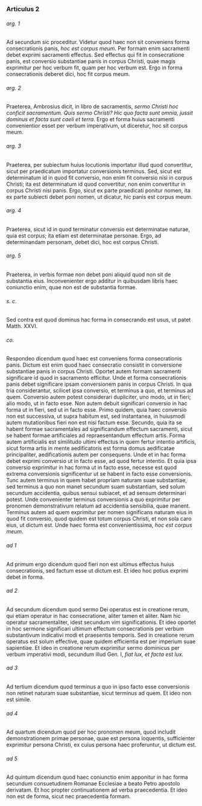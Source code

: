 ### Articulus 2

###### arg. 1
Ad secundum sic proceditur. Videtur quod haec non sit conveniens forma consecrationis panis, *hoc est corpus meum*. Per formam enim sacramenti debet exprimi sacramenti effectus. Sed effectus qui fit in consecratione panis, est conversio substantiae panis in corpus Christi, quae magis exprimitur per hoc verbum fit, quam per hoc verbum est. Ergo in forma consecrationis deberet dici, hoc fit corpus meum.

###### arg. 2
Praeterea, Ambrosius dicit, in libro de sacramentis, *sermo Christi hoc conficit sacramentum. Quis sermo Christi? Hic quo facta sunt omnia, jussit dominus et facta sunt caeli et terra*. Ergo et forma huius sacramenti convenientior esset per verbum imperativum, ut diceretur, hoc sit corpus meum.

###### arg. 3
Praeterea, per subiectum huius locutionis importatur illud quod convertitur, sicut per praedicatum importatur conversionis terminus. Sed, sicut est determinatum id in quod fit conversio, non enim fit conversio nisi in corpus Christi; ita est determinatum id quod convertitur, non enim convertitur in corpus Christi nisi panis. Ergo, sicut ex parte praedicati ponitur nomen, ita ex parte subiecti debet poni nomen, ut dicatur, hic panis est corpus meum.

###### arg. 4
Praeterea, sicut id in quod terminatur conversio est determinatae naturae, quia est corpus; ita etiam est determinatae personae. Ergo, ad determinandam personam, debet dici, hoc est corpus Christi.

###### arg. 5
Praeterea, in verbis formae non debet poni aliquid quod non sit de substantia eius. Inconvenienter ergo additur in quibusdam libris haec coniunctio enim, quae non est de substantia formae.

###### s. c.
Sed contra est quod dominus hac forma in consecrando est usus, ut patet Matth. XXVI.

###### co.
Respondeo dicendum quod haec est conveniens forma consecrationis panis. Dictum est enim quod haec consecratio consistit in conversione substantiae panis in corpus Christi. Oportet autem formam sacramenti significare id quod in sacramento efficitur. Unde et forma consecrationis panis debet significare ipsam conversionem panis in corpus Christi. In qua tria considerantur, scilicet ipsa conversio, et terminus a quo, et terminus ad quem. Conversio autem potest considerari dupliciter, uno modo, ut in fieri; alio modo, ut in facto esse. Non autem debuit significari conversio in hac forma ut in fieri, sed ut in facto esse. Primo quidem, quia haec conversio non est successiva, ut supra habitum est, sed instantanea, in huiusmodi autem mutationibus fieri non est nisi factum esse. Secundo, quia ita se habent formae sacramentales ad significandum effectum sacramenti, sicut se habent formae artificiales ad repraesentandum effectum artis. Forma autem artificialis est similitudo ultimi effectus in quem fertur intentio artificis, sicut forma artis in mente aedificatoris est forma domus aedificatae principaliter, aedificationis autem per consequens. Unde et in hac forma debet exprimi conversio ut in facto esse, ad quod fertur intentio. Et quia ipsa conversio exprimitur in hac forma ut in facto esse, necesse est quod extrema conversionis significentur ut se habent in facto esse conversionis. Tunc autem terminus in quem habet propriam naturam suae substantiae, sed terminus a quo non manet secundum suam substantiam, sed solum secundum accidentia, quibus sensui subiacet, et ad sensum determinari potest. Unde convenienter terminus conversionis a quo exprimitur per pronomen demonstrativum relatum ad accidentia sensibilia, quae manent. Terminus autem ad quem exprimitur per nomen significans naturam eius in quod fit conversio, quod quidem est totum corpus Christi, et non sola caro eius, ut dictum est. Unde haec forma est convenientissima, *hoc est corpus meum*.

###### ad 1
Ad primum ergo dicendum quod fieri non est ultimus effectus huius consecrationis, sed factum esse ut dictum est. Et ideo hoc potius exprimi debet in forma.

###### ad 2
Ad secundum dicendum quod sermo Dei operatus est in creatione rerum, qui etiam operatur in hac consecratione, aliter tamen et aliter. Nam hic operatur sacramentaliter, idest secundum vim significationis. Et ideo oportet in hoc sermone significari ultimum effectum consecrationis per verbum substantivum indicativi modi et praesentis temporis. Sed in creatione rerum operatus est solum effective, quae quidem efficientia est per imperium suae sapientiae. Et ideo in creatione rerum exprimitur sermo dominicus per verbum imperativi modi, secundum illud Gen. I, *fiat lux, et facta est lux*.

###### ad 3
Ad tertium dicendum quod terminus a quo in ipso facto esse conversionis non retinet naturam suae substantiae, sicut terminus ad quem. Et ideo non est simile.

###### ad 4
Ad quartum dicendum quod per hoc pronomen meum, quod includit demonstrationem primae personae, quae est persona loquentis, sufficienter exprimitur persona Christi, ex cuius persona haec proferuntur, ut dictum est.

###### ad 5
Ad quintum dicendum quod haec coniunctio enim apponitur in hac forma secundum consuetudinem Romanae Ecclesiae a beato Petro apostolo derivatam. Et hoc propter continuationem ad verba praecedentia. Et ideo non est de forma, sicut nec praecedentia formam.

